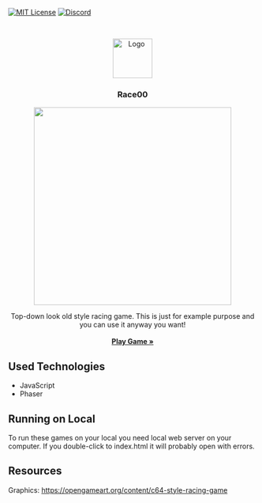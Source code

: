 [![MIT License][license-shield]][license-url]
[![Discord][discord-shield]][discord-url]

<br />
<p align="center">
  <a href="https://github.com/retif-yayin">
    <img src="https://avatars3.githubusercontent.com/u/55927462?s=200&v=4" alt="Logo" width="80" height="80">
  </a>

  <h3 align="center">Race00</h3>
  
  <p align="center">
  <img src="https://retif-yayin.github.io/Race00/assets/screenshot.png" width="400">
  </p>

  <p align="center">
    Top-down look old style racing game. This is just for example purpose and you can use it anyway you want!
    <br />
    <br />
    <a href="https://retif-yayin.github.io/Race00/"><strong>Play Game »</strong></a>
    <br />
  </p>
</p>


## Used Technologies

* JavaScript
* Phaser


## Running on Local

To run these games on your local you need local web server on your computer. If you double-click to index.html it will probably open with errors.

## Resources
Graphics: https://opengameart.org/content/c64-style-racing-game





<!-- MARKDOWN LINKS & IMAGES -->
<!-- https://www.markdownguide.org/basic-syntax/#reference-style-links -->
[license-shield]: https://img.shields.io/github/license/othneildrew/Best-README-Template.svg?style=flat-square
[license-url]: https://choosealicense.com/licenses/mit/
[discord-shield]: https://img.shields.io/discord/615261354365812747?label=discord&style=flat-square
[discord-url]: https://discord.gg/tmDhg32
